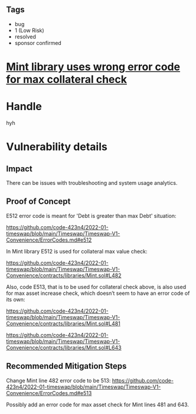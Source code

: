 ## Tags

- bug
- 1 (Low Risk)
- resolved
- sponsor confirmed

# [Mint library uses wrong error code for max collateral check](https://github.com/code-423n4/2022-01-timeswap-findings/issues/56) 

# Handle

hyh


# Vulnerability details

## Impact

There can be issues with troubleshooting and system usage analytics.

## Proof of Concept

E512 error code is meant for 'Debt is greater than max Debt' situation:

https://github.com/code-423n4/2022-01-timeswap/blob/main/Timeswap/Timeswap-V1-Convenience/ErrorCodes.md#e512


In Mint library E512 is used for collateral max value check:

https://github.com/code-423n4/2022-01-timeswap/blob/main/Timeswap/Timeswap-V1-Convenience/contracts/libraries/Mint.sol#L482


Also, code E513, that is to be used for collateral check above, is also used for max asset increase check, which doesn’t seem to have an error code of its own:

https://github.com/code-423n4/2022-01-timeswap/blob/main/Timeswap/Timeswap-V1-Convenience/contracts/libraries/Mint.sol#L481

https://github.com/code-423n4/2022-01-timeswap/blob/main/Timeswap/Timeswap-V1-Convenience/contracts/libraries/Mint.sol#L643


## Recommended Mitigation Steps

Change Mint line 482 error code to be 513:
https://github.com/code-423n4/2022-01-timeswap/blob/main/Timeswap/Timeswap-V1-Convenience/ErrorCodes.md#e513

Possibly add an error code for max asset check for Mint lines 481 and 643.

